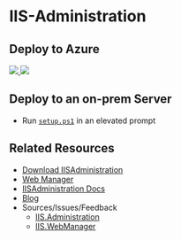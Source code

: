 # IIS-Administration

## Deploy to Azure

<a href="https://portal.azure.com/#create/Microsoft.Template/uri/https%3A%2F%2Fraw.githubusercontent.com%2Fshirhatti%2FIIS-Administration-ARM-template%2Fmaster%2Fazuredeploy.json" target="_blank">
    <img src="http://azuredeploy.net/deploybutton.png"/>
</a>
<a href="http://armviz.io/#/?load=https%3A%2F%2Fraw.githubusercontent.com%2Fshirhatti%2FIIS-Administration-ARM-template%2Fmaster%2Fazuredeploy.json" target="_blank">
    <img src="http://armviz.io/visualizebutton.png"/>
</a>

## Deploy to an on-prem Server

- Run [`setup.ps1`](https://github.com/shirhatti/IIS-Administration/blob/master/setup.ps1) in an elevated prompt

## Related Resources
- [Download IISAdministration](https://manage.iis.net/get)
- [Web Manager](https://manage.iis.net)
- [IISAdministration Docs](https://docs.microsoft.com/en-us/IIS-Administration/)
- [Blog](https://blogs.iis.net/adminapi)
- Sources/Issues/Feedback
    - [IIS.Administration](https://github.com/microsoft/iis.administration)
    - [IIS.WebManager](https://github.com/microsoft/iis.webmanager)
 
 
